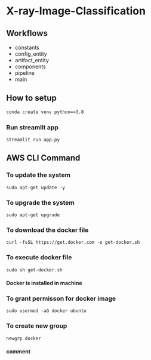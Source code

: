 # X-ray-Image-Classification

## Workflows

- constants
- config_entity
- artifact_entity
- components
- pipeline
- main

## How to setup

```bash
conda create venv python==3.8
```
### Run streamlit app
```
streamlit run app.py
```
## AWS CLI Command

### To update the system
```
sudo apt-get update -y
```
### To upgrade the system
```
sudo apt-get upgrade
```
### To download the docker file
```
curl -fsSL https://get.docker.com -o get-docker.sh
```
### To execute docker file
```
sudo sh get-docker.sh
```
#### Docker is installed in machine
### To grant permisson for docker image
```
sudo usermod -aG docker ubuntu
```
### To create new group
```
newgrp docker
```
#### comment